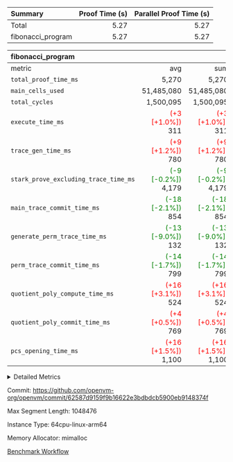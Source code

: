 | Summary | Proof Time (s) | Parallel Proof Time (s) |
|:---|---:|---:|
| Total |  5.27 |  5.27 |
| fibonacci_program |  5.27 |  5.27 |


| fibonacci_program |||||
|:---|---:|---:|---:|---:|
|metric|avg|sum|max|min|
| `total_proof_time_ms ` |  5,270 |  5,270 |  5,270 |  5,270 |
| `main_cells_used     ` |  51,485,080 |  51,485,080 |  51,485,080 |  51,485,080 |
| `total_cycles        ` |  1,500,095 |  1,500,095 |  1,500,095 |  1,500,095 |
| `execute_time_ms     ` | <span style='color: red'>(+3 [+1.0%])</span> 311 | <span style='color: red'>(+3 [+1.0%])</span> 311 | <span style='color: red'>(+3 [+1.0%])</span> 311 | <span style='color: red'>(+3 [+1.0%])</span> 311 |
| `trace_gen_time_ms   ` | <span style='color: red'>(+9 [+1.2%])</span> 780 | <span style='color: red'>(+9 [+1.2%])</span> 780 | <span style='color: red'>(+9 [+1.2%])</span> 780 | <span style='color: red'>(+9 [+1.2%])</span> 780 |
| `stark_prove_excluding_trace_time_ms` | <span style='color: green'>(-9 [-0.2%])</span> 4,179 | <span style='color: green'>(-9 [-0.2%])</span> 4,179 | <span style='color: green'>(-9 [-0.2%])</span> 4,179 | <span style='color: green'>(-9 [-0.2%])</span> 4,179 |
| `main_trace_commit_time_ms` | <span style='color: green'>(-18 [-2.1%])</span> 854 | <span style='color: green'>(-18 [-2.1%])</span> 854 | <span style='color: green'>(-18 [-2.1%])</span> 854 | <span style='color: green'>(-18 [-2.1%])</span> 854 |
| `generate_perm_trace_time_ms` | <span style='color: green'>(-13 [-9.0%])</span> 132 | <span style='color: green'>(-13 [-9.0%])</span> 132 | <span style='color: green'>(-13 [-9.0%])</span> 132 | <span style='color: green'>(-13 [-9.0%])</span> 132 |
| `perm_trace_commit_time_ms` | <span style='color: green'>(-14 [-1.7%])</span> 799 | <span style='color: green'>(-14 [-1.7%])</span> 799 | <span style='color: green'>(-14 [-1.7%])</span> 799 | <span style='color: green'>(-14 [-1.7%])</span> 799 |
| `quotient_poly_compute_time_ms` | <span style='color: red'>(+16 [+3.1%])</span> 524 | <span style='color: red'>(+16 [+3.1%])</span> 524 | <span style='color: red'>(+16 [+3.1%])</span> 524 | <span style='color: red'>(+16 [+3.1%])</span> 524 |
| `quotient_poly_commit_time_ms` | <span style='color: red'>(+4 [+0.5%])</span> 769 | <span style='color: red'>(+4 [+0.5%])</span> 769 | <span style='color: red'>(+4 [+0.5%])</span> 769 | <span style='color: red'>(+4 [+0.5%])</span> 769 |
| `pcs_opening_time_ms ` | <span style='color: red'>(+16 [+1.5%])</span> 1,100 | <span style='color: red'>(+16 [+1.5%])</span> 1,100 | <span style='color: red'>(+16 [+1.5%])</span> 1,100 | <span style='color: red'>(+16 [+1.5%])</span> 1,100 |



<details>
<summary>Detailed Metrics</summary>

| group | num_segments | keygen_time_ms | commit_exe_time_ms |
| --- | --- | --- | --- |
| fibonacci_program | 1 | 401 | 6 | 

| group | air_name | quotient_deg | interactions | constraints |
| --- | --- | --- | --- | --- |
| fibonacci_program | AccessAdapterAir<16> | 4 | 5 | 11 | 
| fibonacci_program | AccessAdapterAir<2> | 4 | 5 | 11 | 
| fibonacci_program | AccessAdapterAir<32> | 4 | 5 | 11 | 
| fibonacci_program | AccessAdapterAir<4> | 4 | 5 | 11 | 
| fibonacci_program | AccessAdapterAir<64> | 4 | 5 | 11 | 
| fibonacci_program | AccessAdapterAir<8> | 4 | 5 | 11 | 
| fibonacci_program | BitwiseOperationLookupAir<8> | 2 | 2 | 4 | 
| fibonacci_program | MemoryMerkleAir<8> | 4 | 4 | 38 | 
| fibonacci_program | PersistentBoundaryAir<8> | 4 | 3 | 5 | 
| fibonacci_program | PhantomAir | 4 | 3 | 4 | 
| fibonacci_program | Poseidon2PeripheryAir<BabyBearParameters>, 1> | 2 | 1 | 286 | 
| fibonacci_program | ProgramAir | 1 | 1 | 4 | 
| fibonacci_program | RangeTupleCheckerAir<2> | 1 | 1 | 4 | 
| fibonacci_program | Rv32HintStoreAir | 4 | 19 | 21 | 
| fibonacci_program | VariableRangeCheckerAir | 1 | 1 | 4 | 
| fibonacci_program | VmAirWrapper<Rv32BaseAluAdapterAir, BaseAluCoreAir<4, 8> | 4 | 19 | 30 | 
| fibonacci_program | VmAirWrapper<Rv32BaseAluAdapterAir, LessThanCoreAir<4, 8> | 4 | 17 | 35 | 
| fibonacci_program | VmAirWrapper<Rv32BaseAluAdapterAir, ShiftCoreAir<4, 8> | 4 | 23 | 84 | 
| fibonacci_program | VmAirWrapper<Rv32BranchAdapterAir, BranchEqualCoreAir<4> | 4 | 11 | 17 | 
| fibonacci_program | VmAirWrapper<Rv32BranchAdapterAir, BranchLessThanCoreAir<4, 8> | 4 | 13 | 32 | 
| fibonacci_program | VmAirWrapper<Rv32CondRdWriteAdapterAir, Rv32JalLuiCoreAir> | 4 | 10 | 15 | 
| fibonacci_program | VmAirWrapper<Rv32JalrAdapterAir, Rv32JalrCoreAir> | 4 | 16 | 16 | 
| fibonacci_program | VmAirWrapper<Rv32LoadStoreAdapterAir, LoadSignExtendCoreAir<4, 8> | 4 | 18 | 21 | 
| fibonacci_program | VmAirWrapper<Rv32LoadStoreAdapterAir, LoadStoreCoreAir<4> | 4 | 17 | 27 | 
| fibonacci_program | VmAirWrapper<Rv32MultAdapterAir, DivRemCoreAir<4, 8> | 4 | 25 | 72 | 
| fibonacci_program | VmAirWrapper<Rv32MultAdapterAir, MulHCoreAir<4, 8> | 4 | 24 | 23 | 
| fibonacci_program | VmAirWrapper<Rv32MultAdapterAir, MultiplicationCoreAir<4, 8> | 4 | 19 | 13 | 
| fibonacci_program | VmAirWrapper<Rv32RdWriteAdapterAir, Rv32AuipcCoreAir> | 4 | 11 | 12 | 
| fibonacci_program | VmConnectorAir | 4 | 3 | 8 | 

| group | air_name | segment | rows | prep_cols | perm_cols | main_cols | cells |
| --- | --- | --- | --- | --- | --- | --- | --- |
| fibonacci_program | AccessAdapterAir<8> | 0 | 32 |  | 12 | 17 | 928 | 
| fibonacci_program | BitwiseOperationLookupAir<8> | 0 | 65,536 | 3 | 8 | 2 | 655,360 | 
| fibonacci_program | MemoryMerkleAir<8> | 0 | 256 |  | 12 | 32 | 11,264 | 
| fibonacci_program | PersistentBoundaryAir<8> | 0 | 32 |  | 8 | 20 | 896 | 
| fibonacci_program | PhantomAir | 0 | 2 |  | 8 | 6 | 28 | 
| fibonacci_program | Poseidon2PeripheryAir<BabyBearParameters>, 1> | 0 | 256 |  | 8 | 300 | 78,848 | 
| fibonacci_program | ProgramAir | 0 | 4,096 |  | 8 | 10 | 73,728 | 
| fibonacci_program | RangeTupleCheckerAir<2> | 0 | 524,288 | 2 | 8 | 1 | 4,718,592 | 
| fibonacci_program | Rv32HintStoreAir | 0 | 4 |  | 24 | 32 | 224 | 
| fibonacci_program | VariableRangeCheckerAir | 0 | 262,144 | 2 | 8 | 1 | 2,359,296 | 
| fibonacci_program | VmAirWrapper<Rv32BaseAluAdapterAir, BaseAluCoreAir<4, 8> | 0 | 1,048,576 |  | 28 | 36 | 67,108,864 | 
| fibonacci_program | VmAirWrapper<Rv32BaseAluAdapterAir, LessThanCoreAir<4, 8> | 0 | 524,288 |  | 24 | 37 | 31,981,568 | 
| fibonacci_program | VmAirWrapper<Rv32BranchAdapterAir, BranchEqualCoreAir<4> | 0 | 262,144 |  | 16 | 26 | 11,010,048 | 
| fibonacci_program | VmAirWrapper<Rv32BranchAdapterAir, BranchLessThanCoreAir<4, 8> | 0 | 4 |  | 20 | 32 | 208 | 
| fibonacci_program | VmAirWrapper<Rv32CondRdWriteAdapterAir, Rv32JalLuiCoreAir> | 0 | 131,072 |  | 16 | 18 | 4,456,448 | 
| fibonacci_program | VmAirWrapper<Rv32JalrAdapterAir, Rv32JalrCoreAir> | 0 | 16 |  | 20 | 28 | 768 | 
| fibonacci_program | VmAirWrapper<Rv32LoadStoreAdapterAir, LoadStoreCoreAir<4> | 0 | 16 |  | 28 | 40 | 1,088 | 
| fibonacci_program | VmAirWrapper<Rv32RdWriteAdapterAir, Rv32AuipcCoreAir> | 0 | 8 |  | 16 | 21 | 296 | 
| fibonacci_program | VmConnectorAir | 0 | 2 | 1 | 8 | 4 | 24 | 

| group | segment | trace_gen_time_ms | total_proof_time_ms | total_cycles | total_cells | stark_prove_excluding_trace_time_ms | quotient_poly_compute_time_ms | quotient_poly_commit_time_ms | perm_trace_commit_time_ms | pcs_opening_time_ms | main_trace_commit_time_ms | main_cells_used | generate_perm_trace_time_ms | execute_time_ms |
| --- | --- | --- | --- | --- | --- | --- | --- | --- | --- | --- | --- | --- | --- | --- |
| fibonacci_program | 0 | 780 | 5,270 | 1,500,095 | 122,458,476 | 4,179 | 524 | 769 | 799 | 1,100 | 854 | 51,485,080 | 132 | 311 | 

</details>


Commit: https://github.com/openvm-org/openvm/commit/62587d9159f9b16622e3bdbdcb5900eb9148374f

Max Segment Length: 1048476

Instance Type: 64cpu-linux-arm64

Memory Allocator: mimalloc

[Benchmark Workflow](https://github.com/openvm-org/openvm/actions/runs/13038307084)
